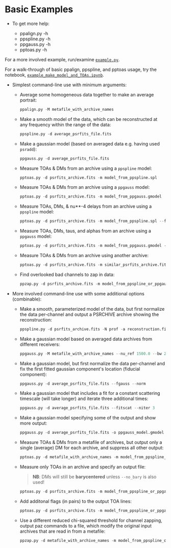 Basic Examples
==============


* To get more help:

  - ppalign.py -h
  - ppspline.py -h
  - ppgauss.py -h
  - pptoas.py -h


For a more involved example, run/examine [`example.py`][examplepy].

For a walk-through of basic ppalign, ppspline, and pptoas usage, try the notebook, [`example_make_model_and_TOAs.ipynb`][examplenb].

* Simplest command-line use with minimum arguments:

  - Average some homogeneous data together to make an average portrait:
    ```python
    ppalign.py -M metafile_with_archive_names
    ```

  - Make a smooth model of the data, which can be reconstructed at any frequency within the range of the data:
    ```python
    ppspline.py -d average_psrfits_file.fits
    ```

  - Make a gaussian model (based on averaged data e.g. having used `psradd`):
    ```python
    ppgauss.py -d average_psrfits_file.fits
    ```

  - Measure TOAs & DMs from an archive using a `ppspline` model:
    ```python
    pptoas.py -d psrfits_archive.fits -m model_from_ppspline.spl
    ```

  - Measure TOAs & DMs from an archive using a `ppgauss` model:
    ```python
    pptoas.py -d psrfits_archive.fits -m model_from_ppgauss.gmodel
    ```

  - Measure TOAs, DMs, & nu**-4 delays from an archive using a `ppspline` model:
    ```python
    pptoas.py -d psrfits_archive.fits -m model_from_ppspline.spl --fit_dt4
    ```

  - Measure TOAs, DMs, taus, and alphas from an archive using a `ppgauss` model:
    ```python
    pptoas.py -d psrfits_archive.fits -m model_from_ppgauss.gmodel -fit_scat
    ```

  - Measure TOAs & DMs from an archive using another archive:
    ```python
    pptoas.py -d psrfits_archive.fits -m similar_psrfits_archive.fits
    ```

  - Find overlooked bad channels to zap in data:
    ```python
    ppzap.py -d psrfits_archive.fits -m model_from_ppspline_or_ppgauss
    ```

* More involved command-line use with some additional options (combinable):

  - Make a smooth, parameterized model of the data, but first normalize the data per-channel and output a PSRCHIVE archive showing the reconstruction:
    ```python
    ppspline.py -d psrfits_archive.fits -N prof -a reconstruction.fits
    ```

  - Make a gaussian model based on averaged data archives from different receivers:
    ```python
    ppgauss.py -M metafile_with_archive_names --nu_ref 1500.0 --bw 200.0
    ```

  - Make a gaussian model, but first normalize the data per-channel and fix the first fitted gaussian component's location (fiducial component):
    ```python
    ppgauss.py -d average_psrfits_file.fits --fgauss --norm
    ```

  - Make a gaussian model that includes a fit for a constant scattering timescale (will take longer) and iterate three additional times:
    ```python
    ppgauss.py -d average_psrfits_file.fits --fitscat --niter 3
    ```

  - Make a gaussian model specifying some of the output and show more output:
    ```python
    ppgauss.py -d average_psrfits_file.fits -o ppgauss_model.gmodel -m 2_component_820_MHz_model --verbose
    ```

  - Measure TOAs & DMs from a metafile of archives, but output only a single (average) DM for each archive, and suppress all other output:
    ```python
    pptoas.py -d metafile_with_archive_names -m model_from_ppspline_or_ppgauss --one_DM --quiet
    ```

  - Measure only TOAs in an archive and specify an output file:
    > **NB**: DMs will still be **barycentered** unless `--no_bary` is also used!

    ```python
    pptoas.py -d psrfits_archive.fits -m model_from_ppspline_or_ppgauss -o my_tim_file.tim --fix_DM --no_bary
    ```

  - Add additonal flags (in pairs) to the output TOA lines:
    ```python
    pptoas.py -d psrfits_archive.fits -m model_from_ppspline_or_ppgauss --flags pta,pta_name,release,release_number
    ```

  - Use a different reduced chi-squared threshold for channel zapping, output paz commands to a file, which modify the original input archives that are read in from a metafile:
    ```python
    ppzap.py -d metafile_with_archive_names -m model_from_ppspline_or_ppgauss -t 1.3 -o paz_cmds.out --modify
    ```


[examplepy]: https://github.com/pennucci/PulsePortraiture/blob/master/examples/example.py
[examplenb]: https://github.com/pennucci/PulsePortraiture/blob/master/examples/example_make_model_and_TOAs.ipynb
